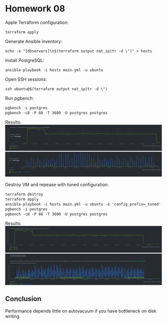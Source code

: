 # Homework 08

Apple Terraform configuration:
```
terraform apply
```

Generate Ansible inventory:
```
echo -e "[dbservers]\n$(terraform output nat_ip|tr -d \")" > hosts
```

Install PostgreSQL:
```
ansible-playbook -i hosts main.yml -u ubuntu
```

Open SSH sessions:
```
ssh ubuntu@$(terraform output nat_ip|tr -d \")
```
Run pgbench:
```
pgbench -i postgres
pgbench -c8 -P 60 -T 3600 -U postgres postgres
```
Results:
![](./img/default_tps.png)
![](./img/default_vacuum.png)

Destroy VM and repease with tuned configuration:
```
terraform destroy
terraform apply
ansible-playbook -i hosts main.yml -u ubuntu -e 'config_prefix=_tuned'
pgbench -i postgres
pgbench -c8 -P 60 -T 3600 -U postgres postgres
```
Results:
![](./img/tuned_tps.png)
![](./img/tuned_vacuum.png)

## Conclusion

Performance depends little on autovacuum if you have bottleneck on disk writing.

